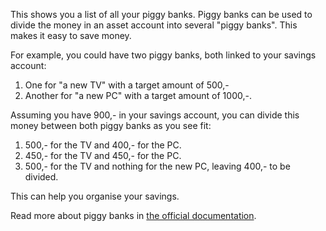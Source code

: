 This shows you a list of all your piggy banks. Piggy banks can be used to divide the money in an asset account into several "piggy banks". This makes it easy to save money.

For example, you could have two piggy banks, both linked to your savings account:

1. One for "a new TV" with a target amount of 500,-
2. Another for "a new PC" with a target amount of 1000,-.

Assuming you have 900,- in your savings account, you can divide this money between both piggy banks as you see fit:

1. 500,- for the TV and 400,- for the PC.
2. 450,- for the TV and 450,- for the PC.
3. 500,- for the TV and nothing for the new PC, leaving 400,- to be divided.

This can help you organise your savings.

Read more about piggy banks in [the official documentation](https://drive.google.com/open?id=1tHnv0IaYnivZxBanHZrwf6EeAQiaJ68b).
